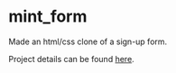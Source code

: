 # mint_form

Made an html/css clone of a sign-up form. 

Project details can be found <a href = "https://www.theodinproject.com/courses/html-and-css/lessons/html-forms">here</a>.
